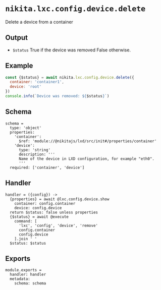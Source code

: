 
# `nikita.lxc.config.device.delete`

Delete a device from a container

## Output

* `$status`
  True if the device was removed False otherwise.

## Example

```js
const {$status} = await nikita.lxc.config.device.delete({
  container: 'container1',
  device: 'root'
})
console.info(`Device was removed: ${$status}`)
```

## Schema

    schema =
      type: 'object'
      properties:
        'container':
          $ref: 'module://@nikitajs/lxd/src/init#/properties/container'
        'device':
          type: 'string'
          description: '''
          Name of the device in LXD configuration, for example "eth0".
          '''
      required: ['container', 'device']

## Handler

    handler = ({config}) ->
      {properties} = await @lxc.config.device.show
        container: config.container
        device: config.device
      return $status: false unless properties
      {$status} = await @execute
        command: [
          'lxc', 'config', 'device', 'remove'
          config.container
          config.device
        ].join ' '
      $status: $status

## Exports

    module.exports =
      handler: handler
      metadata:
        schema: schema
